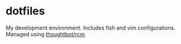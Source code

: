 # dotfiles
My development environment. Includes fish and vim configurations.
Managed using [thoughtbot/rcm](https://github.com/thoughtbot/rcm).

